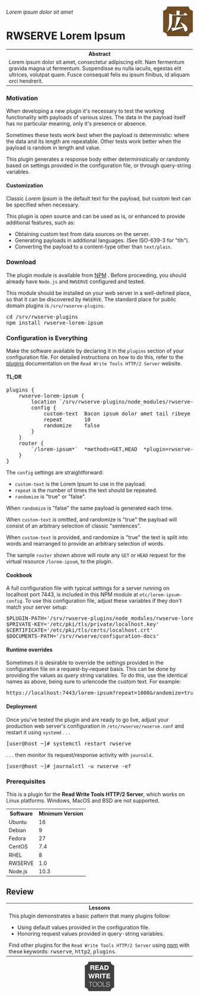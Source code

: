 






<a href='https://rwserve.readwritetools.com'><img src='./img/rwserve.png' width=80 align=right /></a>

###### Lorem ipsum dolor sit amet

# RWSERVE Lorem Ipsum


<table>
	<tr><th>Abstract</th></tr>
	<tr><td>Lorem ipsum dolor sit amet, consectetur adipiscing elit. Nam fermentum gravida magna ut fermentum. Suspendisse eu nulla iaculis, egestas elit ultrices, volutpat quam. Fusce consequat felis eu ipsum finibus, id aliquam orci hendrerit.</td></tr>
</table>

### Motivation

When developing a new plugin it's necessary to test the working functionality
with payloads of various sizes. The data in the payload itself has no particular
meaning, only it's presence or absence.

Sometimes these tests work best when the payload is deterministic: where the
data and its length are repeatable. Other tests work better when the payload is
random in length and value.

This plugin generates a response body either deterministically or randomly based
on settings provided in the configuration file, or through query-string
variables.

#### Customization

Classic *Lorem Ipsum* is the default text for the payload, but custom text can be
specified when necessary.

This plugin is open source and can be used as is, or enhanced to provide
additional features, such as:

   * Obtaining custom text from data sources on the server.
   * Generating payloads in additional languages. (See ISO-639-3 for "tlh").
   * Converting the payload to a content-type other than `text/plain`.

### Download

The plugin module is available from <a href='https://www.npmjs.com/package/rwserve-lorem-ipsum'>NPM</a>
. Before proceeding, you should already have `Node.js` and `RWSERVE` configured and
tested.

This module should be installed on your web server in a well-defined place, so
that it can be discovered by `RWSERVE`. The standard place for public domain
plugins is `/srv/rwserve-plugins`.

<pre>
cd /srv/rwserve-plugins
npm install rwserve-lorem-ipsum
</pre>

### Configuration is Everything

Make the software available by declaring it in the `plugins` section of your
configuration file. For detailed instructions on how to do this, refer to the <a href='https://rwserve.readwritetools.com/plugins.blue'>plugins</a>
documentation on the `Read Write Tools HTTP/2 Server` website.

#### TL;DR

<pre>
plugins {
    rwserve-lorem-ipsum {
        location `/srv/rwserve-plugins/node_modules/rwserve-lorem-ipsum/dist/index.js`
        config {
            custom-text  Bacon ipsum dolor amet tail ribeye pork loin leberkas ham hock cupim buffalo sirloin
            repeat       10
            randomize    false
        }
    }
    router {
        `/lorem-ipsum*`  *methods=GET,HEAD  *plugin=rwserve-lorem-ipsum
    }    
}
</pre>

The `config` settings are straightforward:

   * `custom-text` is the Lorem Ipsum to use in the payload.
   * `repeat` is the number of times the text should be repeated.
   * `randomize` is "true" or "false".

When `randomize` is "false" the same payload is generated each time.

When `custom-text` is omitted, and randomize is "true" the payload will consist of
an arbitrary selection of classic "sentences".

When `custom-text` is provided, and randomize is "true" the text is split into
words and rearranged to provide an arbitrary selection of words.

The sample `router` shown above will route any `GET` or `HEAD` request for the virtual
resource ```/lorem-ipsum```, to the plugin.

#### Cookbook

A full configuration file with typical settings for a server running on
localhost port 7443, is included in this NPM module at `etc/lorem-ipsum-config`.
To use this configuration file, adjust these variables if they don't match your
server setup:

<pre>
$PLUGIN-PATH='/srv/rwserve-plugins/node_modules/rwserve-lorem-ipsum/dist/index.js'
$PRIVATE-KEY='/etc/pki/tls/private/localhost.key'
$CERTIFICATE='/etc/pki/tls/certs/localhost.crt'
$DOCUMENTS-PATH='/srv/rwserve/configuration-docs'
</pre>

#### Runtime overrides

Sometimes it is desirable to override the settings provided in the configuration
file on a request-by-request basis. This can be done by providing the values as
query string variables. To do this, use the identical names as above, being sure
to urlencode the custom text. For example:

<pre>
https://localhost:7443/lorem-ipsum?repeat=1000&randomize=true&custom-text=Bacon%20ipsum%20dolor%20amet%20tail%20ribeye%20pork%20loin%20leberkas%20ham%20hock%20cupim%20buffalo%20sirloin
</pre>

#### Deployment

Once you've tested the plugin and are ready to go live, adjust your production
web server's configuration in `/etc/rwserve/rwserve.conf` and restart it using `systemd`
. . .

<pre>
[user@host ~]# systemctl restart rwserve
</pre>

. . . then monitor its request/response activity with `journald`.

<pre>
[user@host ~]# journalctl -u rwserve -ef
</pre>

### Prerequisites

This is a plugin for the **Read Write Tools HTTP/2 Server**, which works on Linux
platforms. Windows, MacOS and BSD are not supported.


<table>
	<tr><th>Software</th> <th>Minimum Version</th></tr>
	<tr><td>Ubuntu</td> <td>16</td></tr>
	<tr><td>Debian</td> <td>9</td></tr>
	<tr><td>Fedora</td> <td>27</td></tr>
	<tr><td>CentOS</td> <td>7.4</td></tr>
	<tr><td>RHEL</td> <td>8</td></tr>
	<tr><td>RWSERVE</td> <td>1.0</td></tr>
	<tr><td>Node.js</td> <td>10.3</td></tr>
</table>

## Review


<table>
	<tr><th>Lessons</th></tr>
	<tr><td>This plugin demonstrates a basic pattern that many plugins follow: <ul><li>Using default values provided in the configuration file.</li> <li>Honoring request values provided in query-string variables.</li> </ul> Find other plugins for the <code>Read Write Tools HTTP/2 Server</code> using <a href='https://www.npmjs.com/search?q=keywords:rwserve'>npm</a> with these keywords: <kbd>rwserve</kbd>, <kbd>http2</kbd>, <kbd>plugins</kbd>. </td></tr>
</table>

<p align=center><a href='https://readwritetools.com'><img src='./img/rwtools.png' width=80 /></a></p>
